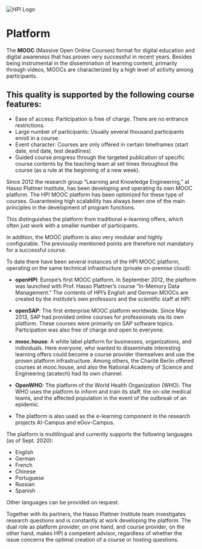 ![HPI Logo](../img/HPI_Logo.png)

# Platform

The **MOOC** (Massive Open Online Courses) format for digital education and digital awareness that has proven very successful in recent years. Besides being instrumental in the dissemination of learning content, primarily through videos, MOOCs are characterized by a high level of activity among participants.  

## This quality is supported by the following course features:
* Ease of access: Participation is free of charge. There are no entrance restrictions. 
* Large number of participants: Usually several thousand participants enroll in a course. 
* Event character: Courses are only offered in certain timeframes (start date, end date, test deadlines)  
* Guided course progress through the targeted publication of specific course contents by the teaching team at set times throughout the course (as a rule at the beginning of a new week).  

Since 2012 the research group “Learning and Knowledge Engineering,” at Hasso Plattner Institute, has been developing and operating its own MOOC platform. The HPI MOOC platform has been optimized for these type of courses. Guaranteeing high scalability has always been one of the main principles in the development of program functions.  

This distinguishes the platform from traditional e-learning offers, which often just work with a smaller number of participants.  

In addition, the MOOC platform is also very modular and highly configurable. The previously mentioned points are therefore not mandatory for a successful course.  

To date there have been several instances of the HPI MOOC platform, operating on the same technical infrastructure (private on-premise cloud):  

* **openHPI**: Europe‘s first MOOC platform. In September 2012, the platform was launched with Prof. Hasso Plattner’s course “In-Memory Data Management.” The contents of HPI’s English and German MOOCs are created by the institute’s own professors and the scientific staff at HPI. 

* **openSAP**: The first enterprise MOOC platform worldwide. Since May 2013, SAP had provided online courses for professionals via its own platform. These courses were primarily on SAP software topics. Participation was also free of charge and open to everyone.

* **mooc.house**: A white label platform for businesses, organizations, and individuals. Here everyone, who wanted to disseminate interesting learning offers could become a course provider themselves and use the proven platform infrastructure. Among others, the Charité Berlin offered courses at mooc.house, and also the National Academy of Science and Engineering (acatech) had its own channel.

* **OpenWHO**: The platform of the World Health Organization (WHO). The WHO uses the platform to inform and train its staff, the on-site medical teams, and the affected population in the event of the outbreak of an epidemic.  

* The platform is also used as the e-learning component in the research projects AI-Campus and eGov-Campus.

The platform is multilingual and currently supports the following languages (as of Sept. 2020): 

* English 
* German 
* French 
* Chinese 
* Portuguese
* Russian
* Spanish

Other languages can be provided on request.  

Together with its partners, the Hasso Plattner Institute team investigates research questions and is constantly at work developing the platform. The dual role as platform provider, on one hand, and course provider, on the other hand, makes HPI a competent advisor, regardless of whether the issue concerns the optimal creation of a course or hosting questions.
